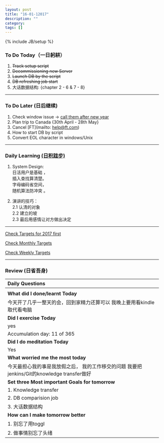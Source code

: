 ```yaml
---
layout: post
title: "16-01-12017"
description: ""
category: 
tags: []
---
```

{% include JB/setup %}



### To Do Today（一日躬耕）

1. <s>Track setup script</s> 
2. <s>Decommissioning new Server</s> 
3. <s>Launch DB by the script</s> 
4. <s>DB refreshing job start</s> 
5. 大话数据结构: {chapter 2 - 6 & 7 - 8} 

---

### To Do Later (日后继续) 
1. Check window issue -> [call them after new year](http://neil526.tripod.com/) 
2. Plan trip to Canada  {30th April - 28th May}
3. Cancel [FT](mailto: help@ft.com)
4. How to start DB by script 
5. Convert EOL character in windows/Unix 

---

### Daily Learning [(日积跬步)](https://yitianxu.github.io/2017/01/05/learning-summary)

1. System Design: <br />
日活用户是基础 ，<br />
插入查找算清楚。 <br />
字母编码省空间， <br />
随机算法防冲突 。 <br />

2. 演讲的技巧： <br />
	2.1 认清的对象  <br />
	2.2 建立的坡  <br />
	2.3 最后用感情让对方做出决定  <br />

---

[Check Targets for 2017 first](https://yitianxu.github.io/2016/12/30/resolution-for-2017)

[Check Monthly Targets](https://yitianxu.github.io/pages/monthly%20targets/Monthly)

[Check Weekly Targets](https://yitianxu.github.io/pages/weekly%20targets/Weekly%20Targets) 

---

### Review (日省吾身)

| Daily Questions                   |                                           
|:----------------------------------|
|                                   |
| **What did I done/learnt Today**| 
| 今天开了几乎一整天的会，回到家精力还算可以 我晚上要用看kindle取代看电脑   |
| **Did I exercise Today**|          
|  yes   |
| Accumulation day: 11 of 365   |
| **Did I do meditation Today**|          
|  Yes   |
|**What worried me the most today**|
| 今天最担心我的事是我放假之后， 我的工作移交的问题 我要把jenkins/Git的knowledge transfer做好 |
|**Set three Most important Goals for tomorrow**|
|1. Knowledge transfer                        |
|2. DB comparision job                          |
|3. 大话数据结构    |
|**How can I make tomorrow better**|
|1. 别忘了用toggl                          |
|2. 做事情别忘了头绪                                   |